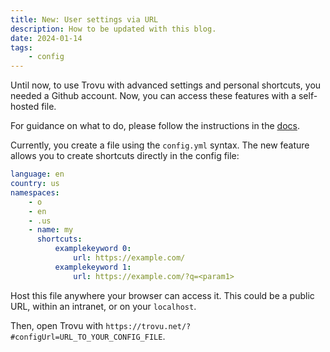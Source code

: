 ```yaml
---
title: New: User settings via URL
description: How to be updated with this blog.
date: 2024-01-14
tags:
    - config
---
```


Until now, to use Trovu with advanced settings and personal shortcuts, you needed a Github account. Now, you can access these features with a self-hosted file.

For guidance on what to do, please follow the instructions in the [docs](https://trovu.net/docs/users/advanced/#via-a-self-hosted-file).

Currently, you create a file using the `config.yml` syntax. The new feature allows you to create shortcuts directly in the config file:

```yml
language: en
country: us
namespaces:
    - o
    - en
    - .us
    - name: my
      shortcuts:
          examplekeyword 0:
              url: https://example.com/
          examplekeyword 1:
              url: https://example.com/?q=<param1>
```

Host this file anywhere your browser can access it.
This could be a public URL, within an intranet, or on your `localhost`.

Then, open Trovu with `https://trovu.net/?#configUrl=URL_TO_YOUR_CONFIG_FILE`.
